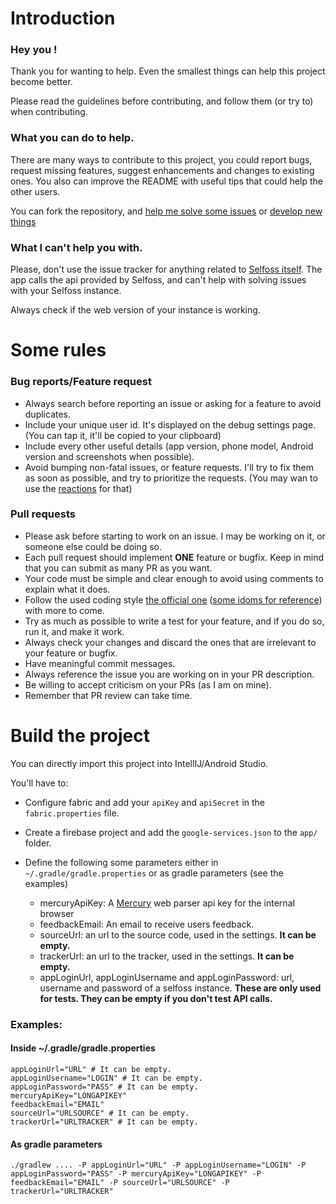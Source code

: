 # Introduction

### Hey you !

Thank you for wanting to help. Even the smallest things can help this project become better.

Please read the guidelines before contributing, and follow them (or try to) when contributing.

### What you can do to help.

There are many ways to contribute to this project, you could report bugs, request missing features, suggest enhancements and changes to existing ones. You also can improve the README with useful tips that could help the other users.

You can fork the repository, and [help me solve some issues](https://github.com/aminecmi/ReaderforSelfoss/labels/help%20wanted) or [develop new things](https://github.com/aminecmi/ReaderforSelfoss/issues)

### What I can't help you with.

Please, don't use the issue tracker for anything related to [Selfoss itself](https://github.com/SSilence/selfoss). The app calls the api provided by Selfoss, and can't help with solving issues with your Selfoss instance.

Always check if the web version of your instance is working.

# Some rules
### Bug reports/Feature request

* Always search before reporting an issue or asking for a feature to avoid duplicates.
* Include your unique user id. It's displayed on the debug settings page. (You can tap it, it'll be copied to your clipboard)
* Include every other useful details (app version, phone model, Android version and screenshots when possible).
* Avoid bumping non-fatal issues, or feature requests. I'll try to fix them as soon as possible, and try to prioritize the requests. (You may wan to use the [reactions](https://github.com/blog/2119-add-reactions-to-pull-requests-issues-and-comments) for that)

### Pull requests

* Please ask before starting to work on an issue. I may be working on it, or someone else could be doing so.
* Each pull request should implement **ONE** feature or bugfix. Keep in mind that you can submit as many PR as you want.
* Your code must be simple and clear enough to avoid using comments to explain what it does.
* Follow the used coding style [the official one](https://kotlinlang.org/docs/reference/coding-conventions.html) ([some idoms for reference](http://kotlinlang.org/docs/reference/idioms.html)) with more to come.
* Try as much as possible to write a test for your feature, and if you do so, run it, and make it work.
* Always check your changes and discard the ones that are irrelevant to your feature or bugfix.
* Have meaningful commit messages.
* Always reference the issue you are working on in your PR description.
* Be willing to accept criticism on your PRs (as I am on mine).
* Remember that PR review can take time.


# Build the project

You can directly import this project into IntellIJ/Android Studio.

You'll have to:

- Configure fabric and add your `apiKey` and `apiSecret` in the `fabric.properties` file.
- Create a firebase project and add the `google-services.json` to the `app/` folder.
- Define the following some parameters either in `~/.gradle/gradle.properties` or as gradle parameters (see the examples)

    - mercuryApiKey: A [Mercury](https://mercury.postlight.com/web-parser/) web parser api key for the internal browser
    - feedbackEmail: An email to receive users  feedback.
    - sourceUrl: an url to the source code, used in the settings. **It can be empty.**
    - trackerUrl: an url to the tracker, used in the settings. **It can be empty.**
    - appLoginUrl, appLoginUsername and appLoginPassword: url, username and password of a selfoss instance. **These are only used for tests. They can be empty if you don't test API calls.**

### Examples:
#### Inside ~/.gradle/gradle.properties

```
appLoginUrl="URL" # It can be empty.
appLoginUsername="LOGIN" # It can be empty.
appLoginPassword="PASS" # It can be empty.
mercuryApiKey="LONGAPIKEY"
feedbackEmail="EMAIL"
sourceUrl="URLSOURCE" # It can be empty.
trackerUrl="URLTRACKER" # It can be empty.
```

#### As gradle parameters

```
./gradlew .... -P appLoginUrl="URL" -P appLoginUsername="LOGIN" -P appLoginPassword="PASS" -P mercuryApiKey="LONGAPIKEY" -P feedbackEmail="EMAIL" -P sourceUrl="URLSOURCE" -P trackerUrl="URLTRACKER"
```
